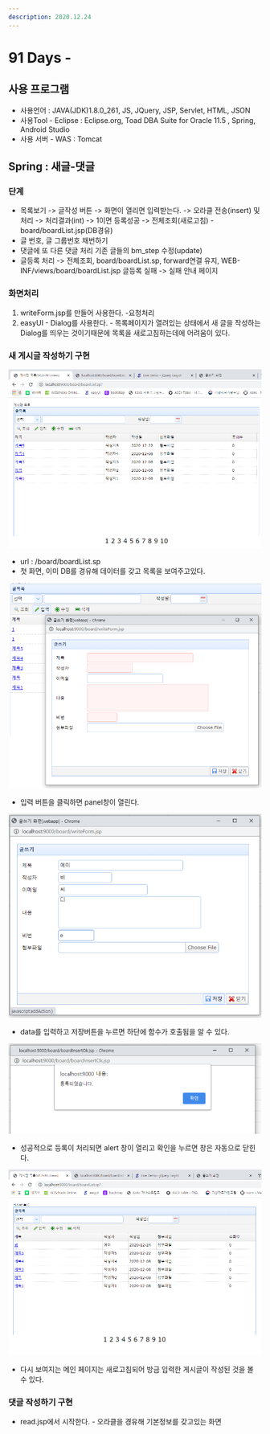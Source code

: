 ```yaml
---
description: 2020.12.24
---
```


# 91 Days -

## 사용 프로그램

* 사용언어 : JAVA\(JDK\)1.8.0\_261, JS, JQuery, JSP, Servlet, HTML, JSON
* 사용Tool  - Eclipse : Eclipse.org, Toad DBA Suite for Oracle 11.5 , Spring, Android Studio
* 사용 서버 - WAS : Tomcat

## Spring : 새글-댓글

### 단계

* 목록보기 -&gt; 글작성 버튼 -&gt; 화면이 열리면 입력받는다. -&gt; 오라클 전송\(insert\) 및 처리 -&gt; 처리결과\(int\) -&gt; 1이면 등록성공 -&gt; 전체조회\(새로고침\) - board/boardList.jsp\(DB경유\)
* 글 번호, 글 그룹번호 채번하기
* 댓글에 또 다른 댓글 처리 기존 글들의 bm\_step 수정\(update\)
* 글등록 처리 -&gt; 전체조회, board/boardList.sp, forward연결 유지,  WEB-INF/views/board/boardList.jsp 글등록 실패 -&gt; 실패 안내 페이지

### 화면처리

1. writeForm.jsp를 만들어 사용한다. -요청처리
2. easyUI - Dialog를 사용한다. - 목록페이지가 열려있는 상태에서 새 글을 작성하는 Dialog를 띄우는 것이기때문에 목록을 새로고침하는데에 어려움이 있다.

### 새 게시글 작성하기 구현 

![](../../../.gitbook/assets/1%20%28100%29.png)

* url : /board/boardList.sp
* 첫 화면, 이미 DB를 경유해 데이터를 갖고 목록을 보여주고있다.

![](../../../.gitbook/assets/2%20%2876%29.png)

* 입력 버튼을 클릭하면 panel창이 열린다.

![](../../../.gitbook/assets/3%20%2857%29.png)

* data를 입력하고 저장버튼을 누르면 하단에 함수가 호출됨을 알 수 있다.

![](../../../.gitbook/assets/4%20%2840%29.png)

* 성공적으로 등록이 처리되면 alert 창이 열리고 확인을 누르면 창은 자동으로 닫힌다.

![](../../../.gitbook/assets/5%20%2829%29.png)

* 다시 보여지는 메인 페이지는 새로고침되어 방금 입력한 게시글이 작성된 것을 볼 수 있다.

### 댓글 작성하기 구현

* read.jsp에서 시작한다. - 오라클을 경유해 기본정보를 갖고있는 화면

